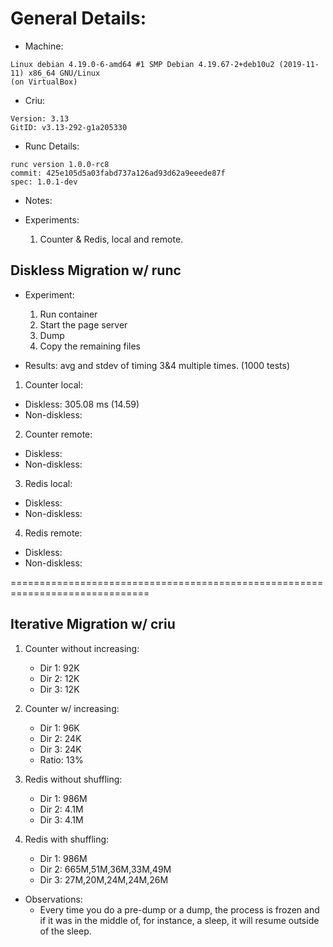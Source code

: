 # General Details:

+ Machine:
```
Linux debian 4.19.0-6-amd64 #1 SMP Debian 4.19.67-2+deb10u2 (2019-11-11) x86_64 GNU/Linux
(on VirtualBox)
```

+ Criu:
```
Version: 3.13
GitID: v3.13-292-g1a205330
```

+ Runc Details:
```
runc version 1.0.0-rc8
commit: 425e105d5a03fabd737a126ad93d62a9eeede87f
spec: 1.0.1-dev
```

+ Notes:

+ Experiments:
  1. Counter & Redis, local and remote.

## Diskless Migration w/ runc

+ Experiment:
    1. Run container
    2. Start the page server
    3. Dump
    4. Copy the remaining files

+ Results: avg and stdev of timing 3&4 multiple times. (1000 tests)

1. Counter local:
  + Diskless: 305.08 ms (14.59)
  + Non-diskless:

2. Counter remote:
  + Diskless:
  + Non-diskless:

3. Redis local:
  + Diskless:
  + Non-diskless:

4. Redis remote:
  + Diskless:
  + Non-diskless:

==============================================================================

## Iterative Migration w/ criu 

1. Counter without increasing:
    + Dir 1: 92K
    + Dir 2: 12K
    + Dir 3: 12K

2. Counter w/ increasing:
    + Dir 1: 96K
    + Dir 2: 24K
    + Dir 3: 24K
    + Ratio: 13%

3. Redis without shuffling:
    + Dir 1: 986M
    + Dir 2: 4.1M
    + Dir 3: 4.1M

4. Redis with shuffling:
    + Dir 1: 986M
    + Dir 2: 665M,51M,36M,33M,49M
    + Dir 3: 27M,20M,24M,24M,26M

+ Observations:
    + Every time you do a pre-dump or a dump, the process is frozen and if it was in the middle of, for instance, a sleep, it will resume outside of the sleep.
